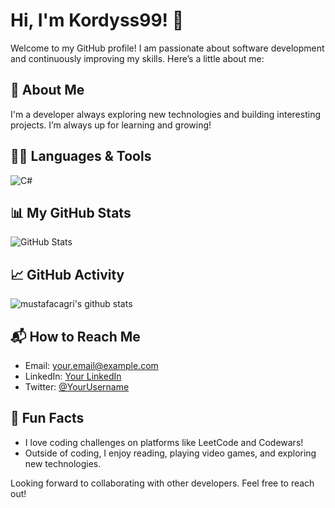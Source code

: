 # Hi, I'm Kordyss99! 👋

Welcome to my GitHub profile! I am passionate about software development and continuously improving my skills. Here’s a little about me:

## 🚀 About Me
I'm a developer always exploring new technologies and building interesting projects. I’m always up for learning and growing!

## 🧑‍💻 Languages & Tools
![C#](https://img.shields.io/badge/C%23-239120?style=for-the-badge&logo=c-sharp&logoColor=white)

## 📊 My GitHub Stats
![GitHub Stats](https://github-readme-stats.vercel.app/api?username=Kordyss99&show_icons=true&hide_title=true)

## 📈 GitHub Activity
![mustafacagri's github stats](https://github-readme-stats.vercel.app/api?username=kordyss99&show_icons=true&theme=radical)


## 📬 How to Reach Me
- Email: [your.email@example.com](mailto:your.email@example.com)
- LinkedIn: [Your LinkedIn](https://www.linkedin.com/)
- Twitter: [@YourUsername](https://twitter.com/YourUsername)

## 🤔 Fun Facts
- I love coding challenges on platforms like LeetCode and Codewars!
- Outside of coding, I enjoy reading, playing video games, and exploring new technologies.

Looking forward to collaborating with other developers. Feel free to reach out!

